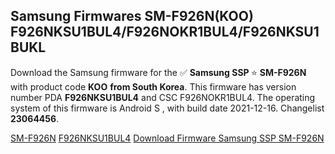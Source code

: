 <h2>Samsung Firmwares SM-F926N(KOO) F926NKSU1BUL4/F926NOKR1BUL4/F926NKSU1BUKL</h2>
Download the Samsung firmware for the ✅ <strong>Samsung SSP </strong> ⭐ <strong>SM-F926N</strong> with product code <strong>KOO</strong> <strong> from South Korea</strong>. This firmware has version number PDA <strong>F926NKSU1BUL4</strong> and CSC F926NOKR1BUL4. The operating system of this firmware is Android S , with build date 2021-12-16. Changelist <strong>23064456</strong>.


[SM-F926N](https://samfirm.shop/samsung/model/SM-F926N)
[F926NKSU1BUL4](https://samfirm.shop/samsung/pda/F926NKSU1BUL4)
[Download Firmware Samsung SSP SM-F926N](https://samfirm.shop/samsung/firmware/482804)
